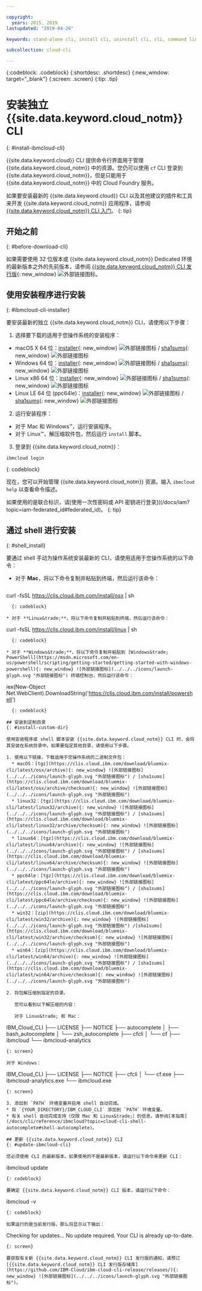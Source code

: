 ```yaml
---

copyright:
  years: 2015, 2019
lastupdated: "2019-04-26"

keywords: stand-alone cli, install cli, uninstall cli, cli, command line, command-line, windows powershell, linux, macos, installer, standalone cli

subcollection: cloud-cli

---
```


{:codeblock: .codeblock}
{:shortdesc: .shortdesc}
{:new_window: target="_blank"}
{:screen: .screen}
{:tip: .tip}

# 安装独立 {{site.data.keyword.cloud_notm}} CLI
{: #install-ibmcloud-cli}

{{site.data.keyword.cloud}} CLI 提供命令行界面用于管理 {{site.data.keyword.cloud_notm}} 中的资源。您仍可以使用 `cf` CLI 登录到 {{site.data.keyword.cloud_notm}}，但是只能用于 {{site.data.keyword.cloud_notm}} 中的 Cloud Foundry 服务。 

如果要安装最新的 {{site.data.keyword.cloud}} CLI 以及其他建议的插件和工具来开发 {{site.data.keyword.cloud_notm}} 应用程序，请参阅 [{{site.data.keyword.cloud_notm}} CLI 入门](/docs/cli?topic=cloud-cli-ibmcloud-cli#ibmcloud-cli)。
{: tip}

## 开始之前
{: #before-download-cli}

如果需要使用 32 位版本或 {{site.data.keyword.cloud_notm}} Dedicated 环境的最新版本之外的先前版本，请参阅 [{{site.data.keyword.cloud_notm}} CLI 发行版](https://github.com/IBM-Cloud/ibm-cloud-cli-release/releases/){: new_window} ![外部链接图标](../../../icons/launch-glyph.svg "外部链接图标")。


## 使用安装程序进行安装
{: #ibmcloud-cli-installer}

要安装最新的独立 {{site.data.keyword.cloud_notm}} CLI，请使用以下步骤：

1. 选择要下载的适用于您操作系统的安装程序：
  *  macOS X 64 位：[installer](https://clis.cloud.ibm.com/download/bluemix-cli/latest/osx){: new_window} ![外部链接图标](../../../icons/launch-glyph.svg "外部链接图标") / [sha1sums](https://clis.cloud.ibm.com/download/bluemix-cli/latest/osx/checksum){: new_window} ![外部链接图标](../../../icons/launch-glyph.svg "外部链接图标")
  * Windows 64 位：[installer](https://clis.cloud.ibm.com/download/bluemix-cli/latest/win64){: new_window} ![外部链接图标](../../../icons/launch-glyph.svg "外部链接图标") / [sha1sums](https://clis.cloud.ibm.com/download/bluemix-cli/latest/win64/checksum){: new_window} ![外部链接图标](../../../icons/launch-glyph.svg "外部链接图标")
  * Linux x86 64 位：[installer](https://clis.cloud.ibm.com/download/bluemix-cli/latest/linux64){: new_window} ![外部链接图标](../../../icons/launch-glyph.svg "外部链接图标") / [sha1sums](https://clis.cloud.ibm.com/download/bluemix-cli/latest/linux64/checksum){: new_window} ![外部链接图标](../../../icons/launch-glyph.svg "外部链接图标")
  * Linux LE 64 位 (ppc64le)：[installer](https://clis.cloud.ibm.com/download/bluemix-cli/latest/ppc64le){: new_window} ![外部链接图标](../../../icons/launch-glyph.svg "外部链接图标") / [sha1sums](https://clis.cloud.ibm.com/download/bluemix-cli/latest/ppc64le/checksum){: new_window} ![外部链接图标](../../../icons/launch-glyph.svg "外部链接图标")

2. 运行安装程序：
  * 对于 Mac 和 Windows&trade;，运行安装程序。
  * 对于 Linux&trade;，解压缩软件包，然后运行 `install` 脚本。

3. 登录到 {{site.data.keyword.cloud_notm}}：
  ```
ibmcloud login
```
  {: codeblock}
   
  现在，您可以开始管理 {{site.data.keyword.cloud_notm}} 资源。输入 `ibmcloud help` 以查看命令描述。

  如果使用的是联合标识，请[使用一次性密码或 API 密钥进行登录]((/docs/iam?topic=iam-federated_id#federated_id)。
  {: tip}

## 通过 shell 进行安装
{: #shell_install}

要通过 shell 手动为操作系统安装最新的 CLI，请使用适用于您操作系统的以下命令：

* 对于 **Mac**，将以下命令复制并粘贴到终端，然后运行该命令：
  ```
curl -fsSL https://clis.cloud.ibm.com/install/osx | sh
```
  {: codeblock}

* 对于 **Linux&trade;**，将以下命令复制并粘贴到终端，然后运行该命令：
  ```
curl -fsSL https://clis.cloud.ibm.com/install/linux | sh
```
  {: codeblock}

* 对于 **Windows&trade;**，将以下命令复制并粘贴到 [Windows&trade; PowerShell](https://msdn.microsoft.com/en-us/powershell/scripting/getting-started/getting-started-with-windows-powershell){: new_window} ![外部链接图标](../../../icons/launch-glyph.svg "外部链接图标") 终端控制台，然后运行该命令：
  ```
iex(New-Object Net.WebClient).DownloadString('https://clis.cloud.ibm.com/install/powershell')
```
  {: codeblock}

## 安装到定制目录
{: #install-custom-dir}

使用安装程序或 shell 脚本安装 {{site.data.keyword.cloud_notm}} CLI 时，会将其安装在系统目录中。如果要指定其他目录，请使用以下步骤。

1. 使用以下链接，下载适用于您操作系统的二进制文件包：
  * macOS：[tgz](https://clis.cloud.ibm.com/download/bluemix-cli/latest/osx/archive){: new_window} ![外部链接图标](../../../icons/launch-glyph.svg "外部链接图标") / [sha1sums](https://clis.cloud.ibm.com/download/bluemix-cli/latest/osx/archive/checksum){: new_window} ![外部链接图标](../../../icons/launch-glyph.svg "外部链接图标")
  * linux32：[tgz](https://clis.cloud.ibm.com/download/bluemix-cli/latest/linux32/archive){: new_window} ![外部链接图标](../../../icons/launch-glyph.svg "外部链接图标") / [sha1sums](https://clis.cloud.ibm.com/download/bluemix-cli/latest/linux32/archive/checksum){: new_window} ![外部链接图标](../../../icons/launch-glyph.svg "外部链接图标")
  * linux64：[tgz](https://clis.cloud.ibm.com/download/bluemix-cli/latest/linux64/archive){: new_window} ![外部链接图标](../../../icons/launch-glyph.svg "外部链接图标") / [sha1sums](https://clis.cloud.ibm.com/download/bluemix-cli/latest/linux64/archive/checksum){: new_window} ![外部链接图标](../../../icons/launch-glyph.svg "外部链接图标")
  * ppc64le：[tgz](https://clis.cloud.ibm.com/download/bluemix-cli/latest/ppc64le/archive){: new_window} ![外部链接图标](../../../icons/launch-glyph.svg "外部链接图标") / [sha1sums](https://clis.cloud.ibm.com/download/bluemix-cli/latest/ppc64le/archive/checksum){: new_window} ![外部链接图标](../../../icons/launch-glyph.svg "外部链接图标")
  * win32：[zip](https://clis.cloud.ibm.com/download/bluemix-cli/latest/win32/archive){: new_window} ![外部链接图标](../../../icons/launch-glyph.svg "外部链接图标") /[sha1sums](https://clis.cloud.ibm.com/download/bluemix-cli/latest/win32/archive/checksum){: new_window} ![外部链接图标](../../../icons/launch-glyph.svg "外部链接图标")
  * win64：[zip](https://clis.cloud.ibm.com/download/bluemix-cli/latest/win64/archive){: new_window} ![外部链接图标](../../../icons/launch-glyph.svg "外部链接图标") / [sha1sums](https://clis.cloud.ibm.com/download/bluemix-cli/latest/win64/archive/checksum){: new_window} ![外部链接图标](../../../icons/launch-glyph.svg "外部链接图标")

2. 将包解压缩到指定的目录。

   您可以看到以下解压缩的内容：

   对于 Linux&trade; 和 Mac：
   ```
   IBM_Cloud_CLI
   ├── LICENSE
   ├── NOTICE
   ├── autocomplete
   │   ├── bash_autocomplete
   │   └── zsh_autocomplete
   ├── cfcli
   │   └── cf
   ├── ibmcloud
   └── ibmcloud-analytics
   ```
   {: screen}

   对于 Windows：
   ```
   IBM_Cloud_CLI
   ├── LICENSE
   ├── NOTICE
   ├── cfcli
   │   └── cf.exe
   ├── ibmcloud-analytics.exe
   └── ibmcloud.exe
   ```
   {: screen}

3. 添加到 `PATH` 环境变量并启用 shell 自动完成。
  * 将 `{YOUR_DIRECTORY}/IBM_CLOUD_CLI` 添加到 `PATH` 环境变量。
  * 有关 shell 自动完成支持（仅限 Mac 和 Linux&trade;）的信息，请参阅[本指南](/docs/cli/reference/ibmcloud?topic=cloud-cli-shell-autocomplete#shell-autocomplete)。

## 更新 {{site.data.keyword.cloud_notm}} CLI
{: #update-ibmcloud-cli}

您必须使用 CLI 的最新版本。如果使用的不是最新版本，请运行以下命令来更新 CLI：

```
ibmcloud update
```
{: codeblock}

要确定 {{site.data.keyword.cloud_notm}} CLI 版本，请运行以下命令：
```
ibmcloud -v
```
{: codeblock}

如果运行的是当前发行版，那么将显示以下输出：
```
Checking for updates...
No update required. Your CLI is already up-to-date.
```
{: screen}

要获取有关新 {{site.data.keyword.cloud_notm}} CLI 发行版的通知，请预订 [{{site.data.keyword.cloud_notm}} CLI 发行版存储库](https://github.com/IBM-Cloud/ibm-cloud-cli-release/releases/){: new_window} ![外部链接图标](../../../icons/launch-glyph.svg "外部链接图标")。
